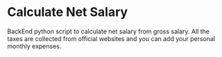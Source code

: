 # Calculate Net Salary
BackEnd python script to calculate net salary from gross salary. All the taxes are collected from official websites and you can add your personal monthly expenses.
